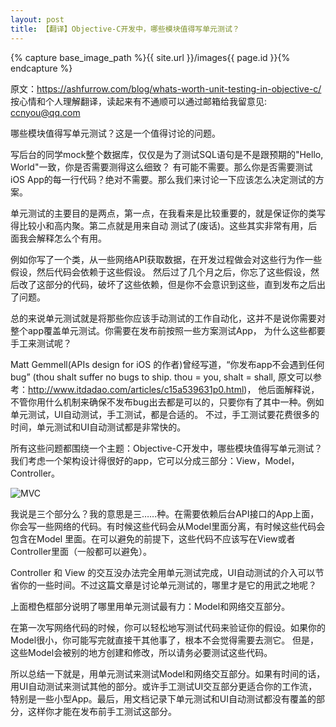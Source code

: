 ```yaml
---
layout: post
title: 【翻译】Objective-C开发中，哪些模块值得写单元测试？
---
```

{% capture base_image_path %}{{ site.url }}/images{{ page.id }}{% endcapture %}

原文：https://ashfurrow.com/blog/whats-worth-unit-testing-in-objective-c/  
按心情和个人理解翻译，读起来有不通顺可以通过邮箱给我留意见: ccnyou@qq.com

哪些模块值得写单元测试？这是一个值得讨论的问题。

写后台的同学mock整个数据库，仅仅是为了测试SQL语句是不是跟预期的"Hello, World"一致，你是否需要测得这么细致？
有可能不需要。那么你是否需要测试iOS App的每一行代码？绝对不需要。那么我们来讨论一下应该怎么决定测试的方案。

<!-- more -->

单元测试的主要目的是两点，第一点，在我看来是比较重要的，就是保证你的类写得比较小和高内聚。第二点就是用来自动
测试了(废话)。这些其实非常有用，后面我会解释怎么个有用。

例如你写了一个类，从一些网络API获取数据，在开发过程做会对这些行为作一些假设，然后代码会依赖于这些假设。
然后过了几个月之后，你忘了这些假设，然后改了这部分的代码，破坏了这些依赖，但是你不会意识到这些，直到发布之后出了问题。

总的来说单元测试就是将那些你应该手动测试的工作自动化，这并不是说你需要对整个app覆盖单元测试。你需要在发布前按照一些方案测试App，
为什么这些都要手工来测试呢？

Matt Gemmell(APIs design for iOS 的作者)曾经写道，“你发布app不会遇到任何bug”
(thou shalt suffer no bugs to ship. thou = you, shalt = shall, 原文可以参考：http://www.itdadao.com/articles/c15a539631p0.html)，
他后面解释说，不管你用什么机制来确保不发布bug出去都是可以的，只要你有了其中一种。例如单元测试，UI自动测试，手工测试，都是合适的。
不过，手工测试要花费很多的时间，单元测试和UI自动测试都是非常快的。

所有这些问题都围绕一个主题：Objective-C开发中，哪些模块值得写单元测试？我们考虑一个架构设计得很好的app，它可以分成三部分：View，Model，Controller。

![MVC]({{base_image_path}}/1.png)

我说是三个部分么？我的意思是三……种。在需要依赖后台API接口的App上面，你会写一些网络的代码。有时候这些代码会从Model里面分离，有时候这些代码会包含在Model
里面。在可以避免的前提下，这些代码不应该写在View或者Controller里面（一般都可以避免）。

Controller 和 View 的交互没办法完全用单元测试完成，UI自动测试的介入可以节省你的一些时间。不过这篇文章是讨论单元测试的，哪里才是它的用武之地呢？

上面橙色框部分说明了哪里用单元测试最有力：Model和网络交互部分。

在第一次写网络代码的时候，你可以轻松地写测试代码来验证你的假设。如果你的Model很小，你可能写完就直接干其他事了，根本不会觉得需要去测它。
但是，这些Model会被别的地方创建和修改，所以请务必要测试这些代码。

所以总结一下就是，用单元测试来测试Model和网络交互部分。如果有时间的话，用UI自动测试来测试其他的部分。或许手工测试UI交互部分更适合你的工作流，
特别是一些小型App。最后，用文档记录下单元测试和UI自动测试都没有覆盖的部分，这样你才能在发布前手工测试这部分。
